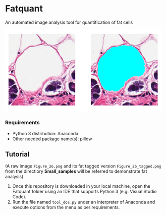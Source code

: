 # Fatquant
 An automated image analysis tool for quantification of fat cells

![alt text](Fatquant_readme_display.png)

### Requirements
* Python 3 distribution: Anaconda
* Other needed package name(s): pillow 

## Tutorial
(A raw image `Figure_26.png` and its fat tagged version `Figure_26_tagged.png` from the directiory **Small_samples** will be referred to demonstrate fat analysis)

1) Once this repository is downloaded in your local machine, open the Fatquant folder using an IDE that supports Python 3 (e.g. Visual Studio Code).
2) Run the file named `tool_dos.py` under an interpreter of Anaconda and execute options from the menu as per requirements.
